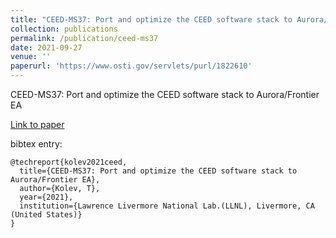 ```yaml
---
title: "CEED-MS37: Port and optimize the CEED software stack to Aurora/Frontier EA"
collection: publications
permalink: /publication/ceed-ms37
date: 2021-09-27
venue: ''
paperurl: 'https://www.osti.gov/servlets/purl/1822610'
---
```


CEED-MS37: Port and optimize the CEED software stack to Aurora/Frontier EA

[Link to paper](https://www.osti.gov/servlets/purl/1822610)

bibtex entry:
```
@techreport{kolev2021ceed,
  title={CEED-MS37: Port and optimize the CEED software stack to Aurora/Frontier EA},
  author={Kolev, T},
  year={2021},
  institution={Lawrence Livermore National Lab.(LLNL), Livermore, CA (United States)}
}
```